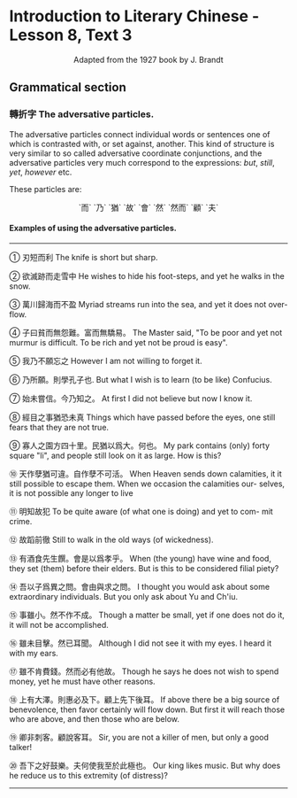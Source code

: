 # Introduction to Literary Chinese - Lesson 8, Text 3

<center>Adapted from the 1927 book by J. Brandt</center>

## Grammatical section

### 轉折字 The adversative particles.

<!-- (轉折 chuan-cho-to turn round; to change). -->
 <!-- (寡人 kua-jen² 1. my-a sovereign of himself). -->

The adversative particles connect individual words or sentences one of which is contrasted with, or set against, another. This kind of structure is very similar to so called adversative coordinate conjunctions, and the adversative particles very much correspond to the expressions: _but_, _still_, _yet_, _however_ etc.

These particles are:

<center>`而` `乃` `猶` `故` `會` `然` `然而` `顧` `夫`</center>

#### Examples of using the adversative particles.

---

① 刃短而利
The knife is short but sharp.

② 欲滅跡而走雪中
He wishes to hide his foot-steps, and yet he walks in the snow.

③ 萬川歸海而不盈
Myriad streams run into the sea, and yet it does not over-flow.

④ 子曰貧而無怨難。富而無驕易。
The Master said, "To be poor and yet not murmur is difficult. To be rich and yet not be proud is easy".

⑤ 我乃不願忘之
However I am not willing to forget it.

⑥ 乃所願。則學孔子也.
But what I wish is to learn (to be like) Confucius.

⑦ 始未嘗信。今乃知之。
At first I did not believe but now I know it.

⑧ 經目之事猶恐未真
Things which have passed before the eyes, one still fears that they are not true.

⑨ 寡人之園方四十里。民猶以爲大。何也。
My park contains (only) forty square "li", and people still look on it as large. How is this?

⑩ 天作孽猶可違。自作孽不可活。
When Heaven sends down calamities, it it still possible to escape them. When we occasion the calamities our- selves, it is not possible any longer to live

⑪ 明知故犯
To be quite aware (of what one is doing) and yet to com- mit crime.

⑫ 故蹈前徹
Still to walk in the old ways (of wickedness).

⑬ 有酒食先生饌。會是以爲孝乎。
When (the young) have wine and food, they set (them) before their elders. But is this to be considered filial piety?

⑭ 吾以子爲異之問。會由與求之問。
I thought you would ask about some extraordinary individuals. But you only ask about Yu and Ch'iu. <!--(之 in both cases is expletive.)-->

⑮ 事雖小。然不作不成。
Though a matter be small, yet if one does not do it, it will not be accomplished.

⑯ 雖未目擊。然已耳聞。
Although I did not see it with my eyes. I heard it with my ears.

⑰ 雖不肯費錢。然而必有他故。
Though he says he does not wish to spend money, yet he must have other reasons.

⑱ 上有大澤。則惠必及下。顧上先下後耳。
If above there be a big source of benevolence, then favor certainly will flow down. But first it will reach those who are above, and then those who are below.

⑲ 卿非刺客。顧說客耳。
Sir, you are not a killer of men, but only a good talker!

⑳ 吾下之好鼓樂。夫何使我至於此極也。
Our king likes music. But why does he reduce us to this extremity (of distress)?

---
